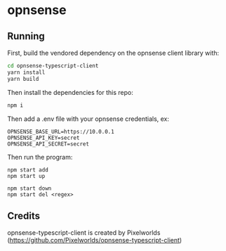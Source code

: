 # opnsense

## Running
First, build the vendored dependency on the opnsense client library with:
```bash
cd opnsense-typescript-client
yarn install
yarn build
```

Then install the dependencies for this repo:
```bash
npm i
```

Then add a .env file with your opnsense credentials, ex:
```
OPNSENSE_BASE_URL=https://10.0.0.1
OPNSENSE_API_KEY=secret
OPNSENSE_API_SECRET=secret
```

Then run the program:
```
npm start add
npm start up

npm start down
npm start del <regex>
```

## Credits
opnsense-typescript-client is created by Pixelworlds (https://github.com/Pixelworlds/opnsense-typescript-client)

